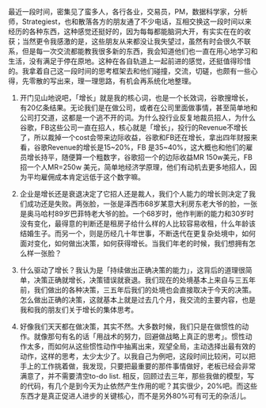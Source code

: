 最近一段时间，密集见了蛮多人，各行各业，交易员，PM，数据科学家，分析师，Strategiest，也和散落各方的朋友通了不少电话，互相交换这一段时间以来经历的各种东西，这种感觉还挺好的，因为每每都能脑洞大开，有实实在在的收获；当然更令我感激的是，这些朋友从来都没让我失望过，虽然有时会很久不联系，但是每一次交流都能教我很多新的东西，我会知道他们也一直在用心地学习和生活，没有满足于停在原地。这种在各自轨道上一起前进的感觉，还挺值得珍惜的。我拿着自己这一段时间的思考框架去和他们碰撞，交流，切磋，也颇有一些心得，先零散的写出来，理一理思路，有机会再系统化地整理。

1. 开门见山地说吧，「增长」就是我的核心词，也是一个长效词，谷歌搜增长，有20亿条结果。无论我们是在做公司，或者在公司里面做事情，甚至简单地和公司打交道，这都是一个逃不开的词。为什么投行业反复地裁员招人，为什么谷歌，FB这些公司一直在招人，核心就是「增长」，投行的Revenue不增长了，所以裁掉一个cost会带来边际收益，谷歌和FB还在增长，拿出四年财报来看，谷歌Revenue的增长是15~20%，FB 是35~40%，这大概也和他们的雇员增长持平，随便算一个粗数字，谷歌招一个的边际收益MR 150w美元，FB招一个人MR=250w 美元，简单地经济学原理，他们有动机去更多地招人，因为平均雇佣成本肯定远低于这个数字嘛。

2. 企业是增长还是衰退决定了它招人还是裁人，我们个人能力的增长则决定了我们成功还是失败。两张脸，一张是泽西市68岁某意大利房东老大爷的脸，一张是奥马哈村89岁巴菲特老大爷的脸。一个68岁时，他作判断的能力和30岁时没有变化，最得意的判断还是租房子给什么样的人比较容易收租，什么年龄该结婚生子。而另一个，则是历经几十年世事，不断迭代在更复杂处境中，如何面对变化，如何做出决策，如何获得增长。当我们年老的时候，我们想拥有怎么样一张脸？

3. 什么驱动了增长？我认为是「持续做出正确决策的能力」，这背后的道理很简单，决策正确就增长，决策错误就衰退。我们现在的处境基本上来自与三五年前，我们做出的各种决策，三五年后我们的处境也会直接取决于今天的决策。怎么做出正确的决策，这就基本上就是过去几个月，我交流的主要内容，也是我和我的朋友们关于增长的集体思考。

4. 好像我们天天都在做决策，其实不然。大多数时候，我们只是在做惯性的动作。就像那句有名的话「用战术的努力，回避做战略上真正的思考」。惯性动作太多，而如何从这些惯性动作中抽离出来，观望全局，主动选择出最有效的动作，这样的思考，太少太少了。以我自己为例吧，这段时间比较闲，可以把手上的工作挑着做，我发现，只要把最重要的那件事情做好，老板已经会非常满意了，并不需要清空to-do list. 相反，回顾过去三年，那些我做的模型，写的代码，有几个是到今天为止依然产生作用的呢？其实很少，20%吧。而这些东西才是真正促进人进步的关键核心，而不是另外80%可有可无的杂活儿。